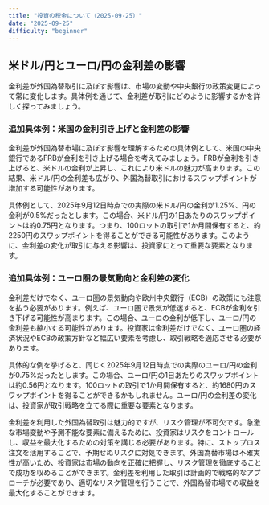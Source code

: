 ```yaml
---
title: "投資の税金について（2025-09-25）"
date: "2025-09-25"
difficulty: "beginner"
---
```


## 米ドル/円とユーロ/円の金利差の影響

金利差が外国為替取引に及ぼす影響は、市場の変動や中央銀行の政策変更によって常に変化します。具体例を通じて、金利差が取引にどのように影響するかを詳しく探ってみましょう。

### 追加具体例：米国の金利引き上げと金利差の影響

金利差が外国為替市場に及ぼす影響を理解するための具体例として、米国の中央銀行であるFRBが金利を引き上げる場合を考えてみましょう。FRBが金利を引き上げると、米ドルの金利が上昇し、これにより米ドルの魅力が高まります。この結果、米ドル/円の金利差も広がり、外国為替取引におけるスワップポイントが増加する可能性があります。

具体例として、2025年9月12日時点での実際の米ドル/円の金利が1.25%、円の金利が0.5%だったとします。この場合、米ドル/円の1日あたりのスワップポイントは約0.75円となります。つまり、100ロットの取引で1か月間保有すると、約2250円のスワップポイントを得ることができる可能性があります。このように、金利差の変化が取引に与える影響は、投資家にとって重要な要素となります。

### 追加具体例：ユーロ圏の景気動向と金利差の変化

金利差だけでなく、ユーロ圏の景気動向や欧州中央銀行（ECB）の政策にも注意を払う必要があります。例えば、ユーロ圏で景気が低迷すると、ECBが金利を引き下げる可能性が高まります。この場合、ユーロの金利が低下し、ユーロ/円の金利差も縮小する可能性があります。投資家は金利差だけでなく、ユーロ圏の経済状況やECBの政策方針など幅広い要素を考慮し、取引戦略を適応させる必要があります。

具体的な例を挙げると、同じく2025年9月12日時点での実際のユーロ/円の金利が0.75%だったとします。この場合、ユーロ/円の1日あたりのスワップポイントは約0.56円となります。100ロットの取引で1か月間保有すると、約1680円のスワップポイントを得ることができるかもしれません。ユーロ/円の金利差の変化は、投資家が取引戦略を立てる際に重要な要素となります。

金利差を利用した外国為替取引は魅力的ですが、リスク管理が不可欠です。急激な市場変動や予測不能な要素に備えるために、投資家はリスクをコントロールし、収益を最大化するための対策を講じる必要があります。特に、ストップロス注文を活用することで、予期せぬリスクに対処できます。外国為替市場は不確実性が高いため、投資家は市場の動向を正確に把握し、リスク管理を徹底することで成功を収めることができます。金利差を利用した取引は計画的で戦略的なアプローチが必要であり、適切なリスク管理を行うことで、外国為替市場での収益を最大化することができます。
